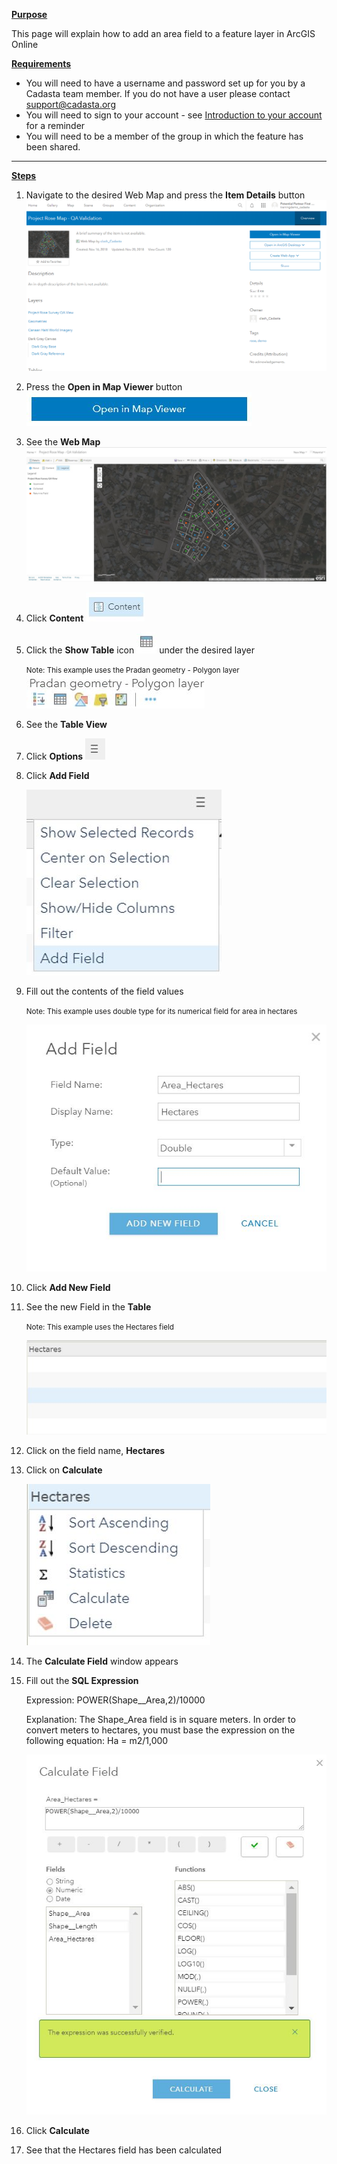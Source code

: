<u>**Purpose**</u>

This page will explain how to add an area field to a feature layer in ArcGIS Online

<u>**Requirements**</u>

* You will need to have a username and password set up for you by a Cadasta team member. If you do not have a user please contact support@cadasta.org
* You will need to sign to your account - see [Introduction to your account](intro_to_account/index.md) for a reminder
* You will need to be a member of the group in which the feature has been shared.
-----

<u>**Steps**</u>
1. Navigate to the desired Web Map and press the **Item Details** button
![](imgs/image1.png)

1. Press the **Open in Map Viewer** button
![](imgs/image6.jpg)

1. See the **Web Map** 
![](imgs/image3.jpg)

1. Click **Content** 
![](imgs/image2.jpg)

1. Click the **Show Table** icon ![](imgs/image4.jpg) 
 under the desired layer

    <small>Note: This example uses the Pradan geometry - Polygon layer</small>
![](imgs/image12.jpg)

1. See the **Table View**

1. Click **Options** ![](imgs/image5.jpg)

1. Click **Add Field**

    ![](imgs/image9.jpg)

2. Fill out the contents of the field values 

    <small>Note: This example uses double type for its numerical field for area in hectares</small>

    ![](imgs/image10.jpg)

1. Click **Add New Field**

1. See the new Field in the **Table**

    <small>Note: This example uses the Hectares field</small>

    ![](imgs/image7.jpg)

1. Click on the field name, **Hectares**

1. Click on **Calculate**

    ![](imgs/image11.jpg)

1. The **Calculate Field** window appears

1. Fill out the **SQL Expression**

    Expression: POWER(Shape__Area,2)/10000
    
    Explanation:	The Shape_Area field is in square meters. In order to convert meters to hectares, 
you must base the expression on the following equation: Ha = m2/1,000

    ![](imgs/image8.jpg)


1. Click **Calculate**

1. See that the Hectares field has been calculated

